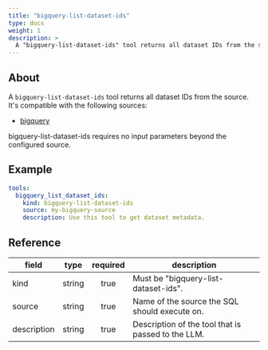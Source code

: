 ```yaml
---
title: "bigquery-list-dataset-ids"
type: docs
weight: 1
description: > 
  A "bigquery-list-dataset-ids" tool returns all dataset IDs from the source.
---
```


## About

A `bigquery-list-dataset-ids` tool returns all dataset IDs from the source.
It's compatible with the following sources:

- [bigquery](../sources/bigquery.md)

bigquery-list-dataset-ids requires no input parameters beyond the configured 
source.

## Example

```yaml
tools:
  bigquery_list_dataset_ids:
    kind: bigquery-list-dataset-ids
    source: my-bigquery-source
    description: Use this tool to get dataset metadata.
```

## Reference

| **field**   |                  **type**                  | **required** | **description**                                                                                  |
|-------------|:------------------------------------------:|:------------:|--------------------------------------------------------------------------------------------------|
| kind        |                   string                   |     true     | Must be "bigquery-list-dataset-ids".                                                                          |
| source      |                   string                   |     true     | Name of the source the SQL should execute on.                                                    |
| description |                   string                   |     true     | Description of the tool that is passed to the LLM.                                               |
